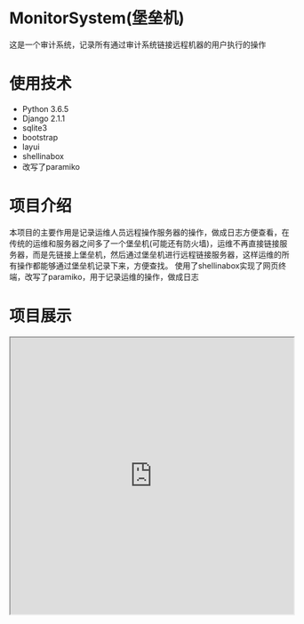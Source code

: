 # MonitorSystem(堡垒机)
这是一个审计系统，记录所有通过审计系统链接远程机器的用户执行的操作

# 使用技术
* Python 3.6.5
* Django 2.1.1
* sqlite3
* bootstrap
* layui
* shellinabox
* 改写了paramiko
# 项目介绍
  本项目的主要作用是记录运维人员远程操作服务器的操作，做成日志方便查看，在传统的运维和服务器之间多了一个堡垒机(可能还有防火墙)，运维不再直接链接服务器，而是先链接上堡垒机，然后通过堡垒机进行远程链接服务器，这样运维的所有操作都能够通过堡垒机记录下来，方便查找。
  使用了shellinabox实现了网页终端，改写了paramiko，用于记录运维的操作，做成日志
# 项目展示
<iframe height=498 width=510 src="http://player.youku.com/embed/XNjcyMDU4Njg0">
## 登录页面
![login](https://thumbnail0.baidupcs.com/thumbnail/9017b8d67e7e25774119ba61a58cab35?fid=776928879-250528-809600106491195&time=1549252800&rt=sh&sign=FDTAER-DCb740ccc5511e5e8fedcff06b081203-TBtVAjOSw604WQWzlZlSu9q5g74%3D&expires=8h&chkv=0&chkbd=0&chkpc=&dp-logid=800349333684327134&dp-callid=0&size=c1920_u1080&quality=90&vuk=-&ft=video&autopolicy=1)
## 主页
![dashboard](https://thumbnail0.baidupcs.com/thumbnail/41c51676a47c502a27519ce50cf99f62?fid=776928879-250528-321800611156352&time=1549252800&rt=sh&sign=FDTAER-DCb740ccc5511e5e8fedcff06b081203-DCr4HJjsQIih2EtnZsiRQquGiyg%3D&expires=8h&chkv=0&chkbd=0&chkpc=&dp-logid=800349333684327134&dp-callid=0&size=c1920_u1080&quality=90&vuk=-&ft=video&autopolicy=1)
## SSH链接
![ssh](https://thumbnail0.baidupcs.com/thumbnail/2e931551dad6b6fba8db6cbcb477cde1?fid=776928879-250528-950479771975979&time=1549252800&rt=sh&sign=FDTAER-DCb740ccc5511e5e8fedcff06b081203-5%2FlM2l3iRtXQ7CP3tFY8HvSLhpQ%3D&expires=8h&chkv=0&chkbd=0&chkpc=&dp-logid=800349333684327134&dp-callid=0&size=c1920_u1080&quality=90&vuk=-&ft=video&autopolicy=1)
## 日志记录
![log](https://thumbnail0.baidupcs.com/thumbnail/5352692ed8074056f02bb493f9cb1f83?fid=776928879-250528-667668445748449&time=1549252800&rt=sh&sign=FDTAER-DCb740ccc5511e5e8fedcff06b081203-9SCfZhvI672D%2BEUb5mqOzyMR%2BX8%3D&expires=8h&chkv=0&chkbd=0&chkpc=&dp-logid=800349333684327134&dp-callid=0&size=c1920_u1080&quality=90&vuk=-&ft=video&autopolicy=1)
## 日志详细
![log_detail](https://thumbnail0.baidupcs.com/thumbnail/7e9c6f70fa98dd9484225f017dd5a07b?fid=776928879-250528-505734306459080&time=1549252800&rt=sh&sign=FDTAER-DCb740ccc5511e5e8fedcff06b081203-Tjh0uIGGlCRwTOTvzp2iTlxdu60%3D&expires=8h&chkv=0&chkbd=0&chkpc=&dp-logid=800349333684327134&dp-callid=0&size=c1920_u1080&quality=90&vuk=-&ft=video&autopolicy=1)
## 日志查询
![log_search](https://thumbnail0.baidupcs.com/thumbnail/f4d8cf8e4922a4e08ea64cb4d3024d07?fid=776928879-250528-851594139906737&time=1549252800&rt=sh&sign=FDTAER-DCb740ccc5511e5e8fedcff06b081203-1HbpVgBEuzm7j1IIpKeNGBqjOQU%3D&expires=8h&chkv=0&chkbd=0&chkpc=&dp-logid=800349333684327134&dp-callid=0&size=c1920_u1080&quality=90&vuk=-&ft=video&autopolicy=1)
## 批量命令
![batch_command](https://thumbnail0.baidupcs.com/thumbnail/d1d2408db15f87d58699133fbd19f913?fid=776928879-250528-841250612912571&time=1549252800&rt=sh&sign=FDTAER-DCb740ccc5511e5e8fedcff06b081203-Lk%2Byk26z8fTizb8WTdrlK0fCu74%3D&expires=8h&chkv=0&chkbd=0&chkpc=&dp-logid=800349333684327134&dp-callid=0&size=c1920_u1080&quality=90&vuk=-&ft=video&autopolicy=1)
## 文件上传
![file_upload](https://thumbnail0.baidupcs.com/thumbnail/cdb00057ea0a4408f7ceb0c6d99ff913?fid=776928879-250528-144022367015091&time=1549252800&rt=sh&sign=FDTAER-DCb740ccc5511e5e8fedcff06b081203-7mf9qVSs1SMxrFtV8mM7lNHGudE%3D&expires=8h&chkv=0&chkbd=0&chkpc=&dp-logid=800349333684327134&dp-callid=0&size=c1920_u1080&quality=90&vuk=-&ft=video&autopolicy=1)
## 文件下载
![file_download](https://thumbnail0.baidupcs.com/thumbnail/462fcff1904a2bfeda32bbed4f8a9758?fid=776928879-250528-768369938822166&time=1549252800&rt=sh&sign=FDTAER-DCb740ccc5511e5e8fedcff06b081203-nHq6UjPCz7rT7yS4PLA844Q8YcU%3D&expires=8h&chkv=0&chkbd=0&chkpc=&dp-logid=800349333684327134&dp-callid=0&size=c1920_u1080&quality=90&vuk=-&ft=video&autopolicy=1)
## 设置页面
![settings](https://thumbnail0.baidupcs.com/thumbnail/d91dea9784c8aaa179fb60b483fc8927?fid=776928879-250528-305397075846627&time=1549252800&rt=sh&sign=FDTAER-DCb740ccc5511e5e8fedcff06b081203-6TEUU%2BUKUz9Fvhmdn2QtT%2FAJDpI%3D&expires=8h&chkv=0&chkbd=0&chkpc=&dp-logid=800349333684327134&dp-callid=0&size=c1920_u1080&quality=90&vuk=-&ft=video&autopolicy=1)

大致页面如此，还有一些页面不做赘述
